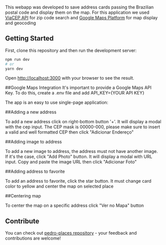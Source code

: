 This webapp was developed to save address cards passing the Brazilian postal code and display them on the map. For this application we used [ViaCEP API](https://viacep.com.br/) for zip code search and [Google Maps Platform](https://cloud.google.com/maps-platform) for map display and geocoding  
## Getting Started

First, clone this repository and then run the development server:

```bash
npm run dev
# or
yarn dev
```

Open [http://localhost:3000](http://localhost:3000) with your browser to see the result.

##Google Maps Integration
It's important to provide a Google Maps API Key. To do this, create a .env file and add API_KEY={YOUR API KEY} 

The app is an easy to use single-page application:

##Adding a new address

To add a new address click on right-bottom button '+'.
It will display a modal with the cep input. The CEP mask is 00000-000, please make sure to insert a valid and well formatted CEP then click "Adicionar Endereço"

##Adding image to address

To add a new image to address, the address must not have another image. If it's the case, click "Add Photo" button.
It will display a modal with URL input. Copy and paste the image URL then click "Adicionar Foto"

##Adding address to favorite

To add an address to favorite, click the star button. It must change card color to yellow and center the map on selected place

##Centering map

To center the map on a specific address click "Ver no Mapa" button 

## Contribute

You can check out [pedro-places repository](https://github.com/isaquelosoas/pedro-places) - your feedback and contributions are welcome!


